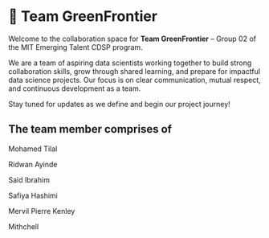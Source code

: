 # 🌿 Team GreenFrontier

Welcome to the collaboration space for **Team GreenFrontier** – Group 02 of the
 MIT Emerging Talent CDSP program.

We are a team of aspiring data scientists working together to build strong
 collaboration skills, grow through shared learning, and prepare for
  impactful data science projects. Our focus is on clear communication,
   mutual respect, and continuous development as a team.

Stay tuned for updates as we define and begin our project journey!

## The team member comprises of

Mohamed Tilal

Ridwan Ayinde

Said Ibrahim

Safiya Hashimi

Mervil Pierre Kenley

Mithchell
